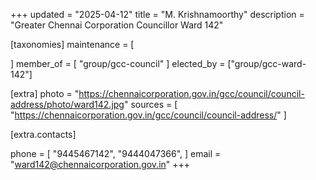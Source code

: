 +++
updated = "2025-04-12"
title = "M. Krishnamoorthy"
description = "Greater Chennai Corporation Councillor Ward 142"

[taxonomies]
maintenance = [

]
member_of = [
    "group/gcc-council"
]
elected_by = ["group/gcc-ward-142"]

[extra]
photo = "https://chennaicorporation.gov.in/gcc/council/council-address/photo/ward142.jpg"
sources = [
    "https://chennaicorporation.gov.in/gcc/council/council-address/"
]

[extra.contacts]

phone = [
    "9445467142",
    "9444047366",
    ]
email = "ward142@chennaicorporation.gov.in"
+++